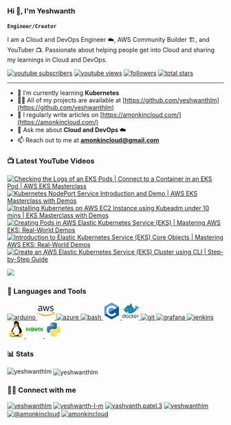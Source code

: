 ### Hi 👋, I'm Yeshwanth

**`Engineer/Creator`**

I am a Cloud and DevOps Engineer ☁️, AWS Community Builder 🏗️, and YouTuber 📺. Passionate about helping people get into Cloud and sharing my learnings in Cloud and DevOps.

   <p align="left">
      <a href="https://www.youtube.com/c/amonkincloud?sub_confirmation=1">
         <img alt="youtube subscribers" title="Subscribe to my YouTube channel" src="https://custom-icon-badges.demolab.com/youtube/channel/subscribers/UCwhERUcuzUCwr8x8mQ8zrcw?color=%23E05D44&label=SUBSCRIBE&logo=video&logoColor=white&style=for-the-badge&labelColor=CE4630"/></a> 
      <a href="https://www.youtube.com/c/amonkincloud">
         <img alt="youtube views" title="YouTube views" src="https://custom-icon-badges.demolab.com/youtube/channel/views/UCwhERUcuzUCwr8x8mQ8zrcw?color=%23E1AD0E&logo=eye&logoColor=white&style=for-the-badge&labelColor=C79600"/></a> 
      <a href="https://github.com/yeshwanthlm?tab=followers">
         <img alt="followers" title="Follow me on Github" src="https://custom-icon-badges.demolab.com/github/followers/yeshwanthlm?color=236ad3&labelColor=1155ba&style=for-the-badge&logo=person-add&label=Follow&logoColor=white"/></a>
      <a href="https://github.com/yeshwanthlm?tab=repositories&sort=stargazers">
         <img alt="total stars" title="Total stars on GitHub" src="https://custom-icon-badges.demolab.com/github/stars/yeshwanthlm?color=55960c&style=for-the-badge&labelColor=488207&logo=star"/></a>
   </p>

---

- 🌱 I’m currently learning **Kubernetes**
- 👨‍💻 All of my projects are available at [https://github.com/yeshwanthlm](https://github.com/yeshwanthlm)
- 📝 I regularly write articles on [https://amonkincloud.com/](https://amonkincloud.com/)
- 💬 Ask me about **Cloud and DevOps ☁️**
- 📫 Reach out to me at **amonkincloud@gmail.com**


### 📺 Latest YouTube Videos

<!-- BEGIN YOUTUBE-CARDS -->
[![Checking the Logs of an EKS Pods | Connect to a Container in an EKS Pod | AWS EKS Masterclass](https://ytcards.demolab.com/?id=eslXQsGkWkY&title=Checking+the+Logs+of+an+EKS+Pods+%7C+Connect+to+a+Container+in+an+EKS+Pod+%7C+AWS+EKS+Masterclass&lang=en&timestamp=1723552227&background_color=%230d1117&title_color=%23ffffff&stats_color=%23dedede&max_title_lines=1&width=250&border_radius=5 "Checking the Logs of an EKS Pods | Connect to a Container in an EKS Pod | AWS EKS Masterclass")](https://www.youtube.com/watch?v=eslXQsGkWkY)
[![Kubernetes NodePort Service Introduction and Demo | AWS EKS Masterclass with Demos](https://ytcards.demolab.com/?id=fyS5oGH7mEA&title=Kubernetes+NodePort+Service+Introduction+and+Demo+%7C+AWS+EKS+Masterclass+with+Demos&lang=en&timestamp=1723465828&background_color=%230d1117&title_color=%23ffffff&stats_color=%23dedede&max_title_lines=1&width=250&border_radius=5 "Kubernetes NodePort Service Introduction and Demo | AWS EKS Masterclass with Demos")](https://www.youtube.com/watch?v=fyS5oGH7mEA)
[![Installing Kubernetes on AWS EC2 Instance using Kubeadm under 10 mins | EKS Masterclass with Demos](https://ytcards.demolab.com/?id=mpYGydGuH3E&title=Installing+Kubernetes+on+AWS+EC2+Instance+using+Kubeadm+under+10+mins+%7C+EKS+Masterclass+with+Demos&lang=en&timestamp=1723206640&background_color=%230d1117&title_color=%23ffffff&stats_color=%23dedede&max_title_lines=1&width=250&border_radius=5 "Installing Kubernetes on AWS EC2 Instance using Kubeadm under 10 mins | EKS Masterclass with Demos")](https://www.youtube.com/watch?v=mpYGydGuH3E)
[![Creating Pods in AWS Elastic Kubernetes Service (EKS) | Mastering AWS EKS: Real-World Demos](https://ytcards.demolab.com/?id=j3E-EAgDHOM&title=Creating+Pods+in+AWS+Elastic+Kubernetes+Service+%28EKS%29+%7C+Mastering+AWS+EKS%3A+Real-World+Demos&lang=en&timestamp=1723120236&background_color=%230d1117&title_color=%23ffffff&stats_color=%23dedede&max_title_lines=1&width=250&border_radius=5 "Creating Pods in AWS Elastic Kubernetes Service (EKS) | Mastering AWS EKS: Real-World Demos")](https://www.youtube.com/watch?v=j3E-EAgDHOM)
[![Introduction to Elastic Kubernetes Service (EKS) Core Objects | Mastering AWS EKS: Real-World Demos](https://ytcards.demolab.com/?id=0tDwBw3VI7s&title=Introduction+to+Elastic+Kubernetes+Service+%28EKS%29+Core+Objects+%7C+Mastering+AWS+EKS%3A+Real-World+Demos&lang=en&timestamp=1723033801&background_color=%230d1117&title_color=%23ffffff&stats_color=%23dedede&max_title_lines=1&width=250&border_radius=5 "Introduction to Elastic Kubernetes Service (EKS) Core Objects | Mastering AWS EKS: Real-World Demos")](https://www.youtube.com/watch?v=0tDwBw3VI7s)
[![Create an AWS Elastic Kubernetes Service (EKS) Cluster using CLI | Step-by-Step Guide](https://ytcards.demolab.com/?id=32MfGk16EGw&title=Create+an+AWS+Elastic+Kubernetes+Service+%28EKS%29+Cluster+using+CLI+%7C+Step-by-Step+Guide&lang=en&timestamp=1722947402&background_color=%230d1117&title_color=%23ffffff&stats_color=%23dedede&max_title_lines=1&width=250&border_radius=5 "Create an AWS Elastic Kubernetes Service (EKS) Cluster using CLI | Step-by-Step Guide")](https://www.youtube.com/watch?v=32MfGk16EGw)
<!-- END YOUTUBE-CARDS -->

[<img src="https://custom-icon-badges.demolab.com/badge/-Subscribe%20For%20More-red?style=for-the-badge&logo=video&logoColor=white"/>](https://www.youtube.com/c/amonkincloud?sub_confirmation=1)

### 🧰 Languages and Tools

<p align="left"> <a href="https://www.arduino.cc/" target="_blank" rel="noreferrer"> <img src="https://cdn.worldvectorlogo.com/logos/arduino-1.svg" alt="arduino" width="40" height="40"/> </a> <a href="https://aws.amazon.com" target="_blank" rel="noreferrer"> <img src="https://raw.githubusercontent.com/devicons/devicon/master/icons/amazonwebservices/amazonwebservices-original-wordmark.svg" alt="aws" width="40" height="40"/> </a> <a href="https://azure.microsoft.com/en-in/" target="_blank" rel="noreferrer"> <img src="https://www.vectorlogo.zone/logos/microsoft_azure/microsoft_azure-icon.svg" alt="azure" width="40" height="40"/> </a> <a href="https://www.gnu.org/software/bash/" target="_blank" rel="noreferrer"> <img src="https://www.vectorlogo.zone/logos/gnu_bash/gnu_bash-icon.svg" alt="bash" width="40" height="40"/> </a> <a href="https://www.cprogramming.com/" target="_blank" rel="noreferrer"> <img src="https://raw.githubusercontent.com/devicons/devicon/master/icons/c/c-original.svg" alt="c" width="40" height="40"/> </a> <a href="https://www.docker.com/" target="_blank" rel="noreferrer"> <img src="https://raw.githubusercontent.com/devicons/devicon/master/icons/docker/docker-original-wordmark.svg" alt="docker" width="40" height="40"/> </a> <a href="https://git-scm.com/" target="_blank" rel="noreferrer"> <img src="https://www.vectorlogo.zone/logos/git-scm/git-scm-icon.svg" alt="git" width="40" height="40"/> </a> <a href="https://grafana.com" target="_blank" rel="noreferrer"> <img src="https://www.vectorlogo.zone/logos/grafana/grafana-icon.svg" alt="grafana" width="40" height="40"/> </a> <a href="https://www.jenkins.io" target="_blank" rel="noreferrer"> <img src="https://www.vectorlogo.zone/logos/jenkins/jenkins-icon.svg" alt="jenkins" width="40" height="40"/> </a> <a href="https://www.linux.org/" target="_blank" rel="noreferrer"> <img src="https://raw.githubusercontent.com/devicons/devicon/master/icons/linux/linux-original.svg" alt="linux" width="40" height="40"/> </a> <a href="https://www.nginx.com" target="_blank" rel="noreferrer"> <img src="https://raw.githubusercontent.com/devicons/devicon/master/icons/nginx/nginx-original.svg" alt="nginx" width="40" height="40"/> </a> <a href="https://www.python.org" target="_blank" rel="noreferrer"> <img src="https://raw.githubusercontent.com/devicons/devicon/master/icons/python/python-original.svg" alt="python" width="40" height="40"/> </a> </p>

### 📊 Stats
<p><img align="left" src="https://github-readme-stats.vercel.app/api/top-langs?username=yeshwanthlm&show_icons=true&locale=en&layout=compact" alt="yeshwanthlm" /></p>

<p>&nbsp;<img align="center" src="https://github-readme-stats.vercel.app/api?username=yeshwanthlm&show_icons=true&locale=en" alt="yeshwanthlm" /></p>

### 🏄‍♂️ Connect with me
   <p align="left">
   <a href="https://dev.to/yeshwanthlm" target="blank"><img align="center" src="https://raw.githubusercontent.com/rahuldkjain/github-profile-readme-generator/master/src/images/icons/Social/devto.svg" alt="yeshwanthlm" height="30" width="40" /></a>
   <a href="https://linkedin.com/in/yeshwanth-l-m" target="blank"><img align="center" src="https://raw.githubusercontent.com/rahuldkjain/github-profile-readme-generator/master/src/images/icons/Social/linked-in-alt.svg" alt="yeshwanth-l-m" height="30" width="40" /></a>
   <a href="https://fb.com/yashvanth.patel.3" target="blank"><img align="center" src="https://raw.githubusercontent.com/rahuldkjain/github-profile-readme-generator/master/src/images/icons/Social/facebook.svg" alt="yashvanth.patel.3" height="30" width="40" /></a>
   <a href="https://instagram.com/yeshwanthlm" target="blank"><img align="center" src="https://raw.githubusercontent.com/rahuldkjain/github-profile-readme-generator/master/src/images/icons/Social/instagram.svg" alt="yeshwanthlm" height="30" width="40" /></a>
   <a href="https://hashnode.com/@amonkincloud" target="blank"><img align="center" src="https://raw.githubusercontent.com/rahuldkjain/github-profile-readme-generator/master/src/images/icons/Social/hashnode.svg" alt="@amonkincloud" height="30" width="40" /></a>
   <a href="https://www.youtube.com/c/amonkincloud" target="blank"><img align="center" src="https://raw.githubusercontent.com/rahuldkjain/github-profile-readme-generator/master/src/images/icons/Social/youtube.svg" alt="amonkincloud" height="30" width="40" /></a>
   </p>

